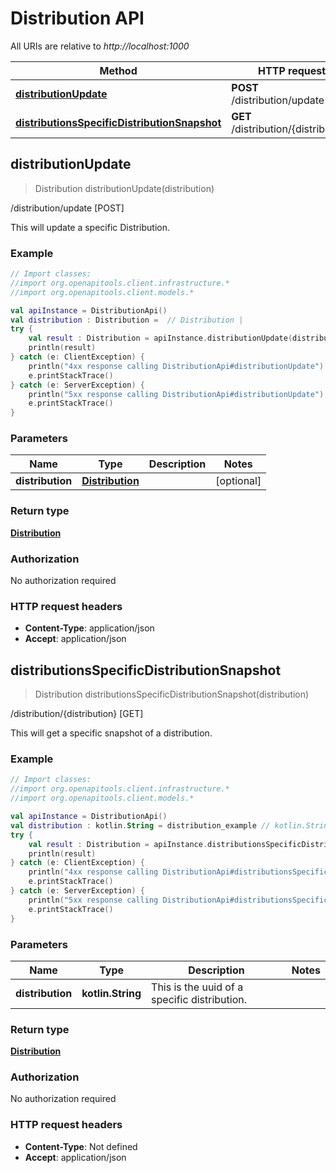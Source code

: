 # Distribution API

All URIs are relative to *http://localhost:1000*

Method | HTTP request | Description
------------- | ------------- | -------------
[**distributionUpdate**](DistributionApi.md#distributionUpdate) | **POST** /distribution/update | /distribution/update [POST]
[**distributionsSpecificDistributionSnapshot**](DistributionApi.md#distributionsSpecificDistributionSnapshot) | **GET** /distribution/\{distribution\} | /distribution/\{distribution\} [GET]


<a id="distributionUpdate"></a>
## **distributionUpdate**
> Distribution distributionUpdate(distribution)

/distribution/update [POST]

This will update a specific Distribution.

### Example
```kotlin
// Import classes:
//import org.openapitools.client.infrastructure.*
//import org.openapitools.client.models.*

val apiInstance = DistributionApi()
val distribution : Distribution =  // Distribution | 
try {
    val result : Distribution = apiInstance.distributionUpdate(distribution)
    println(result)
} catch (e: ClientException) {
    println("4xx response calling DistributionApi#distributionUpdate")
    e.printStackTrace()
} catch (e: ServerException) {
    println("5xx response calling DistributionApi#distributionUpdate")
    e.printStackTrace()
}
```

### Parameters

Name | Type | Description  | Notes
------------- | ------------- | ------------- | -------------
 **distribution** | [**Distribution**](Distribution.md)|  | [optional]

### Return type

[**Distribution**](Distribution.md)

### Authorization

No authorization required

### HTTP request headers

 - **Content-Type**: application/json
 - **Accept**: application/json

<a id="distributionsSpecificDistributionSnapshot"></a>
## **distributionsSpecificDistributionSnapshot**
> Distribution distributionsSpecificDistributionSnapshot(distribution)

/distribution/\{distribution\} [GET]

This will get a specific snapshot of a distribution.

### Example
```kotlin
// Import classes:
//import org.openapitools.client.infrastructure.*
//import org.openapitools.client.models.*

val apiInstance = DistributionApi()
val distribution : kotlin.String = distribution_example // kotlin.String | This is the uuid of a specific distribution.
try {
    val result : Distribution = apiInstance.distributionsSpecificDistributionSnapshot(distribution)
    println(result)
} catch (e: ClientException) {
    println("4xx response calling DistributionApi#distributionsSpecificDistributionSnapshot")
    e.printStackTrace()
} catch (e: ServerException) {
    println("5xx response calling DistributionApi#distributionsSpecificDistributionSnapshot")
    e.printStackTrace()
}
```

### Parameters

Name | Type | Description  | Notes
------------- | ------------- | ------------- | -------------
 **distribution** | **kotlin.String**| This is the uuid of a specific distribution. |

### Return type

[**Distribution**](Distribution.md)

### Authorization

No authorization required

### HTTP request headers

 - **Content-Type**: Not defined
 - **Accept**: application/json


